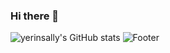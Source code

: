 ### Hi there 👋

<!--
**yerinsally/yerinsally** is a ✨ _special_ ✨ repository because its `README.md` (this file) appears on your GitHub profile.

Here are some ideas to get you started:

- 🔭 I’m currently working on ...
- 🌱 I’m currently learning ...
- 👯 I’m looking to collaborate on ...
- 🤔 I’m looking for help with ...
- 💬 Ask me about ...
- 📫 How to reach me: ...
- 😄 Pronouns: ...
- ⚡ Fun fact: ...
-->
![yerinsally's GitHub stats](https://github-readme-stats-sigma-five.vercel.app/api?username=yerinsally&show_icons=true&theme=dark)
![Footer](https://capsule-render.vercel.app/api?type=waving&color=blue&height=200&section=footer)
